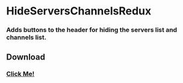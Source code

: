 # HideServersChannelsRedux
### Adds buttons to the header for hiding the servers list and channels list.

## Download
### [Click Me!](https://betterdiscord.net/ghdl?id=2178)
